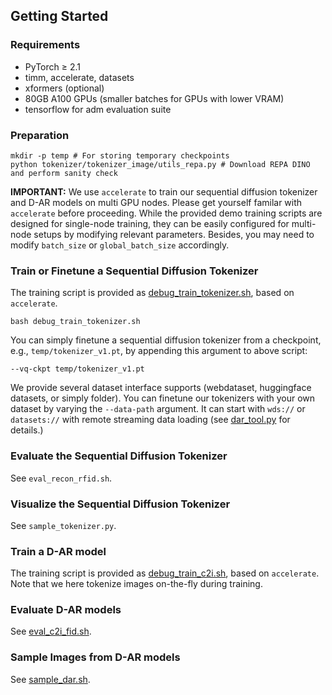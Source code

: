 ## Getting Started
### Requirements
- PyTorch ≥ 2.1
- timm, accelerate, datasets
- xformers (optional)
- 80GB A100 GPUs (smaller batches for GPUs with lower VRAM)
- tensorflow for adm evaluation suite

### Preparation
```shell
mkdir -p temp # For storing temporary checkpoints
python tokenizer/tokenizer_image/utils_repa.py # Download REPA DINO and perform sanity check
```
**IMPORTANT:**
We use `accelerate` to train our sequential diffusion tokenizer and D-AR models on multi GPU nodes.
Please get yourself familar with `accelerate` before proceeding.
While the provided demo training scripts are designed for single-node training, they can be easily configured for multi-node setups by modifying relevant parameters.
Besides, you may need to modify `batch_size` or `global_batch_size` accordingly.

### Train or Finetune a Sequential Diffusion Tokenizer
The training script is provided as [debug_train_tokenizer.sh](debug_train_tokenizer.sh), based on `accelerate`.
```
bash debug_train_tokenizer.sh
```

You can simply finetune a sequential diffusion tokenizer from a checkpoint, e.g., `temp/tokenizer_v1.pt`, by appending this argument to above script:
```
--vq-ckpt temp/tokenizer_v1.pt
```

We provide several dataset interface supports (webdataset, huggingface datasets, or simply folder). You can finetune our tokenizers with your own dataset by varying the `--data-path` argument. It can start with `wds://` or `datasets://` with remote streaming data loading (see [dar_tool.py](dar_tool.py) for details.)

### Evaluate the Sequential Diffusion Tokenizer
See `eval_recon_rfid.sh`.

### Visualize the Sequential Diffusion Tokenizer
See `sample_tokenizer.py`.

### Train a D-AR model
The training script is provided as [debug_train_c2i.sh](debug_train_c2i.sh), based on `accelerate`. Note that we here tokenize images on-the-fly during training.

### Evaluate D-AR models
See [eval_c2i_fid.sh](eval_c2i_fid.sh).


### Sample Images from D-AR models
See [sample_dar.sh](sample_dar.sh).
